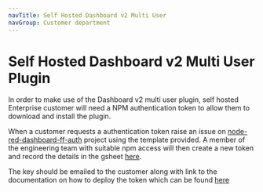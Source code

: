 ```yaml
---
navTitle: Self Hosted Dashboard v2 Multi User
navGroup: Customer department
---
```


# Self Hosted Dashboard v2 Multi User Plugin

In order to make use of the Dashboard v2 multi user plugin, self 
hosted Enterprise customer will need a NPM authentication token 
to allow them to download and install the plugin.

When a customer requests a authentication token raise an issue on
[node-red-dashboard-ff-auth](https://github.com/FlowFuse/node-red-dashboard-ff-auth)
project using the template provided. A member of the engineering 
team with suitable npm access will then create a new token and 
record the details in the gsheet 
[here](https://docs.google.com/spreadsheets/d/1EZ3FAM9bjQd0yvlc6cn_yueRGIKoMeOcFxQSDxztb48/edit#gid=0).

The key should be emailed to the customer along with 
link to the documentation on how to deploy the token which can be 
found [here](https://flowfuse.com/docs/upgrade/open-source-to-premium)
